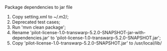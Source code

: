 Package dependencies to jar file
1. Copy setting.xml to ~/.m2/;
2. Deprecated test cases;
3. Run 'mvn clean package';
4. Rename 'pilot-license-1.0-transwarp-5.2.0-SNAPSHOT-jar-with-dependencies.jar' to 'pilot-license-1.0-transwarp-5.2.0-SNAPSHOT.jar';
5. Copy 'pilot-license-1.0-transwarp-5.2.0-SNAPSHOT.jar' to /usr/local/lib/